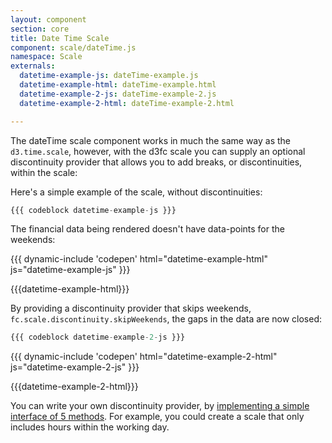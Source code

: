 ```yaml
---
layout: component
section: core
title: Date Time Scale
component: scale/dateTime.js
namespace: Scale
externals:
  datetime-example-js: dateTime-example.js
  datetime-example-html: dateTime-example.html
  datetime-example-2-js: dateTime-example-2.js
  datetime-example-2-html: dateTime-example-2.html

---
```


The dateTime scale component works in much the same way as the `d3.time.scale`, however, with the d3fc scale you can supply an optional discontinuity provider that allows you to add breaks, or discontinuities, within the scale:

Here's a simple example of the scale, without discontinuities:

```js
{{{ codeblock datetime-example-js }}}
```

The financial data being rendered doesn't have data-points for the weekends:

{{{ dynamic-include 'codepen' html="datetime-example-html" js="datetime-example-js" }}}

{{{datetime-example-html}}}
<script type="text/javascript">
{{{datetime-example-js}}}
</script>

By providing a discontinuity provider that skips weekends, `fc.scale.discontinuity.skipWeekends`, the gaps in the data are now closed:

```js
{{{ codeblock datetime-example-2-js }}}
```

{{{ dynamic-include 'codepen' html="datetime-example-2-html" js="datetime-example-2-js" }}}

{{{datetime-example-2-html}}}
<script type="text/javascript">
{{{datetime-example-2-js}}}
</script>

You can write your own discontinuity provider, by [implementing a simple interface of 5 methods]({{package.repository.url}}/tree/master/src/scale/discontinuity). For example, you could create a scale that only includes hours within the working day.
